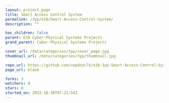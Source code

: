 ```yaml
---
layout: project_page
title: Smart Access Control System
permalink: /3yp/e18/Smart-Access-Control-System/
description: ""

has_children: false
parent: E18 Cyber-Physical Systems Projects
grand_parent: Cyber-Physical Systems Projects

cover_url: /data/categories/3yp/cover_page.jpg
thumbnail_url: /data/categories/3yp/thumbnail.jpg

repo_url: https://github.com/cepdnaclk/e18-3yp-Smart-Access-Control-System
page_url: blank

forks: 3
watchers: 0
stars: 0
started_on: 2022-10-30T07:21:54Z
---
```



